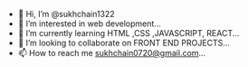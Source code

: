 - 👋 Hi, I’m @sukhchain1322
- 👀 I’m interested in web development...
- 🌱 I’m currently learning HTML ,CSS ,JAVASCRIPT, REACT...
- 💞️ I’m looking to collaborate on FRONT END PROJECTS...
- 📫 How to reach me sukhchain0720@gmail.com...

<!---
sukhchain1322/sukhchain1322 is a ✨ special ✨ repository because its `README.md` (this file) appears on your GitHub profile.
You can click the Preview link to take a look at your changes.
--->
